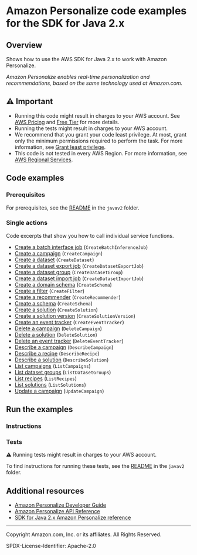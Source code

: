 <!--Generated by WRITEME on 2023-09-12 00:35:08.994995 (UTC)-->
# Amazon Personalize code examples for the SDK for Java 2.x

## Overview

Shows how to use the AWS SDK for Java 2.x to work with Amazon Personalize.

<!--custom.overview.start-->
<!--custom.overview.end-->

*Amazon Personalize enables real-time personalization and recommendations, based on the same technology used at Amazon.com.*

## ⚠ Important

* Running this code might result in charges to your AWS account. See [AWS Pricing](https://aws.amazon.com/pricing/?aws-products-pricing.sort-by=item.additionalFields.productNameLowercase&aws-products-pricing.sort-order=asc&awsf.Free%20Tier%20Type=*all&awsf.tech-category=*all) and [Free Tier](https://aws.amazon.com/free/?all-free-tier.sort-by=item.additionalFields.SortRank&all-free-tier.sort-order=asc&awsf.Free%20Tier%20Types=*all&awsf.Free%20Tier%20Categories=*all) for more details.
* Running the tests might result in charges to your AWS account.
* We recommend that you grant your code least privilege. At most, grant only the minimum permissions required to perform the task. For more information, see [Grant least privilege](https://docs.aws.amazon.com/IAM/latest/UserGuide/best-practices.html#grant-least-privilege).
* This code is not tested in every AWS Region. For more information, see [AWS Regional Services](https://aws.amazon.com/about-aws/global-infrastructure/regional-product-services).

<!--custom.important.start-->
<!--custom.important.end-->

## Code examples

### Prerequisites

For prerequisites, see the [README](../../README.md#Prerequisites) in the `javav2` folder.


<!--custom.prerequisites.start-->
<!--custom.prerequisites.end-->

### Single actions

Code excerpts that show you how to call individual service functions.

* [Create a batch interface job](src/main/java/com/example/personalize/CreateBatchInferenceJob.java#L75) (`CreateBatchInferenceJob`)
* [Create a campaign](src/main/java/com/example/personalize/CreateCampaign.java#L54) (`CreateCampaign`)
* [Create a dataset](src/main/java/com/example/personalize/CreateDataset.java#L52) (`CreateDataset`)
* [Create a dataset export job](src/main/java/com/example/personalize/CreateDatasetExportJob.java#L76) (`CreateDatasetExportJob`)
* [Create a dataset group](src/main/java/com/example/personalize/CreateDatasetGroup.java#L55) (`CreateDatasetGroup`)
* [Create a dataset import job](src/main/java/com/example/personalize/CreateDatasetImportJob.java#L66) (`CreateDatasetImportJob`)
* [Create a domain schema](src/main/java/com/example/personalize/CreateDomainSchema.java#L61) (`CreateSchema`)
* [Create a filter](src/main/java/com/example/personalize/CreateFilter.java#L55) (`CreateFilter`)
* [Create a recommender](src/main/java/com/example/personalize/CreateRecommender.java#L66) (`CreateRecommender`)
* [Create a schema](src/main/java/com/example/personalize/CreateSchema.java#L59) (`CreateSchema`)
* [Create a solution](src/main/java/com/example/personalize/CreateSolution.java#L58) (`CreateSolution`)
* [Create a solution version](src/main/java/com/example/personalize/CreateSolutionVersion.java#L54) (`CreateSolutionVersion`)
* [Create an event tracker](src/main/java/com/example/personalize/CreateEventTracker.java#L57) (`CreateEventTracker`)
* [Delete a campaign](src/main/java/com/example/personalize/DeleteCampaign.java#L51) (`DeleteCampaign`)
* [Delete a solution](src/main/java/com/example/personalize/DeleteSolution.java#L51) (`DeleteSolution`)
* [Delete an event tracker](src/main/java/com/example/personalize/DeleteEventTracker.java#L36) (`DeleteEventTracker`)
* [Describe a campaign](src/main/java/com/example/personalize/DescribeCampaign.java#L52) (`DescribeCampaign`)
* [Describe a recipe](src/main/java/com/example/personalize/DescribeRecipe.java#L52) (`DescribeRecipe`)
* [Describe a solution](src/main/java/com/example/personalize/DescribeSolution.java#L52) (`DescribeSolution`)
* [List campaigns](src/main/java/com/example/personalize/ListCampaigns.java#L53) (`ListCampaigns`)
* [List dataset groups](src/main/java/com/example/personalize/ListDatasetGroups.java#L42) (`ListDatasetGroups`)
* [List recipes](src/main/java/com/example/personalize/ListRecipes.java#L42) (`ListRecipes`)
* [List solutions](src/main/java/com/example/personalize/ListSolutions.java#L53) (`ListSolutions`)
* [Update a campaign](None) (`UpdateCampaign`)

## Run the examples

### Instructions


<!--custom.instructions.start-->
<!--custom.instructions.end-->



### Tests

⚠ Running tests might result in charges to your AWS account.


To find instructions for running these tests, see the [README](../../README.md#Tests)
in the `javav2` folder.



<!--custom.tests.start-->
<!--custom.tests.end-->

## Additional resources

* [Amazon Personalize Developer Guide](https://docs.aws.amazon.com/personalize/latest/dg/what-is-personalize.html)
* [Amazon Personalize API Reference](https://docs.aws.amazon.com/personalize/latest/dg/API_Reference.html)
* [SDK for Java 2.x Amazon Personalize reference](https://sdk.amazonaws.com/java/api/latest/software/amazon/awssdk/services/personalize/package-summary.html)

<!--custom.resources.start-->
<!--custom.resources.end-->

---

Copyright Amazon.com, Inc. or its affiliates. All Rights Reserved.

SPDX-License-Identifier: Apache-2.0